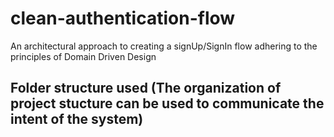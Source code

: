 # clean-authentication-flow
An architectural approach to creating a signUp/SignIn flow adhering to the principles of Domain Driven Design

## Folder structure used (The organization of project stucture can be used to communicate the intent of the system)
